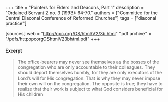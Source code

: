 +++
title = "Pointers for Elders and Deacons, Part 1"
description = "Ordained Servant 2 no. 3 (1993): 64-70."
authors = ["Committee for the Central Diaconal Conference of Reformed Churches"]
tags = ["diaconal practice"]

[sources]
web = "http://opc.org/OS/html/V2/3b.html"
"pdf archive" = "/pdfs/httpopcorgOShtmlV23bhtml.pdf"
+++

#### Excerpt

> The office-bearers may never see themselves as the bosses of the congregation who are only accountable to their colleagues. They should deport themselves humbly, for they are only executors of the Lord’s will for His congregation. That is why they may never impose their own will on the congregation. The opposite is true; they have to realize that their work is subject to what God considers beneficial for His children